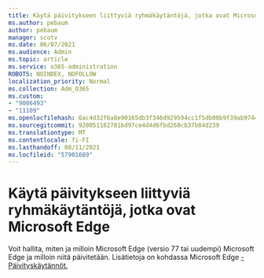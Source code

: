 ```yaml
---
title: Käytä päivitykseen liittyviä ryhmäkäytäntöjä, jotka ovat Microsoft Edge
ms.author: pebaum
author: pebaum
manager: scotv
ms.date: 06/07/2021
ms.audience: Admin
ms.topic: article
ms.service: o365-administration
ROBOTS: NOINDEX, NOFOLLOW
localization_priority: Normal
ms.collection: Adm_O365
ms.custom:
- "9006493"
- "11109"
ms.openlocfilehash: 6ac4d32f6a8e90165db3f346d929594cc1f5db00b9f39ab9744ff1e017c58af1
ms.sourcegitcommit: 920051182781bd97ce4d4d6fbd268cb37b84d239
ms.translationtype: MT
ms.contentlocale: fi-FI
ms.lasthandoff: 08/11/2021
ms.locfileid: "57901689"
---
```

# <a name="use-update-related-group-policies-available-in-microsoft-edge"></a>Käytä päivitykseen liittyviä ryhmäkäytäntöjä, jotka ovat Microsoft Edge

Voit hallita, miten ja milloin Microsoft Edge (versio 77 tai uudempi) Microsoft Edge ja milloin niitä päivitetään. Lisätietoja on kohdassa Microsoft Edge [- Päivityskäytännöt.](https://docs.microsoft.com/DeployEdge/microsoft-edge-update-policies#available-policies)